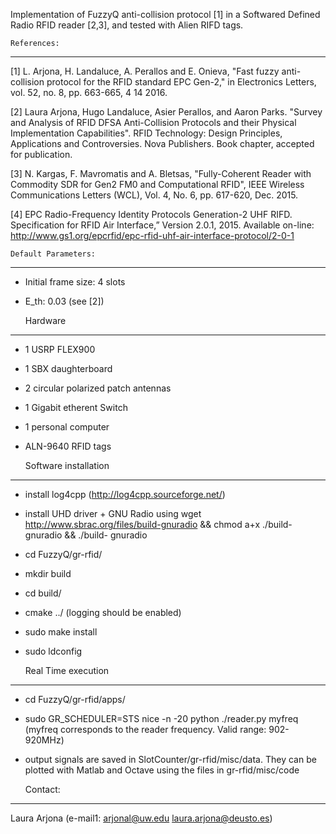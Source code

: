 
Implementation of FuzzyQ anti-collision protocol [1] in a Softwared Defined Radio RFID reader [2,3], and tested with Alien RIFD tags.


	References:
------------------------
[1] L. Arjona, H. Landaluce, A. Perallos and E. Onieva, "Fast fuzzy anti-collision protocol for the RFID standard EPC Gen-2," in Electronics Letters, vol. 52, no. 8, pp. 663-665, 4 14 2016.

[2] Laura Arjona, Hugo Landaluce, Asier Perallos, and Aaron Parks. 
"Survey and Analysis of RFID DFSA Anti-Collision Protocols and their Physical Implementation Capabilities". 
RFID Technology: Design Principles, Applications and Controversies. Nova Publishers. Book chapter, accepted for publication.

[3] N. Kargas, F. Mavromatis and A. Bletsas, "Fully-Coherent Reader with Commodity SDR for Gen2 FM0 and Computational RFID", IEEE Wireless Communications Letters (WCL), Vol. 4, No. 6, pp. 617-620, Dec. 2015. 

[4] EPC Radio-Frequency Identity Protocols Generation-2 UHF RIFD. Specification for RFID Air Interface,” Version 2.0.1, 2015. Available on-line: http://www.gs1.org/epcrfid/epc-rfid-uhf-air-interface-protocol/2-0-1

	Default Parameters:
------------------------
- Initial frame size: 4 slots
- E_th: 0.03 (see [2])


	Hardware
------------------------
  - 1 USRP FLEX900  
  - 1 SBX daughterboard 
  - 2 circular polarized patch antennas  
  - 1 Gigabit etherent Switch 
  - 1 personal computer
  - ALN-9640 RFID tags


  	Software installation
 ------------------------
  - install log4cpp (http://log4cpp.sourceforge.net/)
  - install UHD driver + GNU Radio using wget http://www.sbrac.org/files/build-gnuradio && chmod a+x ./build-gnuradio && ./build-  gnuradio
  - cd FuzzyQ/gr-rfid/
  - mkdir build
  - cd build/
  - cmake ../ (logging should be enabled)
  - sudo make install
  - sudo ldconfig
  
 	Real Time execution
 ------------------------
  - cd FuzzyQ/gr-rfid/apps/
  - sudo GR_SCHEDULER=STS nice -n -20 python ./reader.py myfreq
  (myfreq corresponds to the reader frequency. Valid range: 902-920MHz)
  - output signals are saved in SlotCounter/gr-rfid/misc/data. They can be plotted with Matlab and Octave using the files in gr-rfid/misc/code
  
	Contact:
 ------------------------
  Laura Arjona (e-mail1: arjonal@uw.edu   laura.arjona@deusto.es)  

